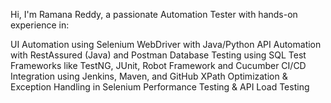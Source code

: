 

Hi, I'm Ramana Reddy, a passionate Automation Tester with hands-on experience in:

UI Automation using Selenium WebDriver with Java/Python
API Automation with RestAssured (Java) and Postman
Database Testing using SQL
Test Frameworks like TestNG, JUnit, Robot Framework and Cucumber
CI/CD Integration using Jenkins, Maven, and GitHub
XPath Optimization & Exception Handling in Selenium
Performance Testing & API Load Testing
<!---
bvramanareddy/bvramanareddy is a ✨ special ✨ repository because its `README.md` (this file) appears on your GitHub profile.
You can click the Preview link to take a look at your changes.
--->
